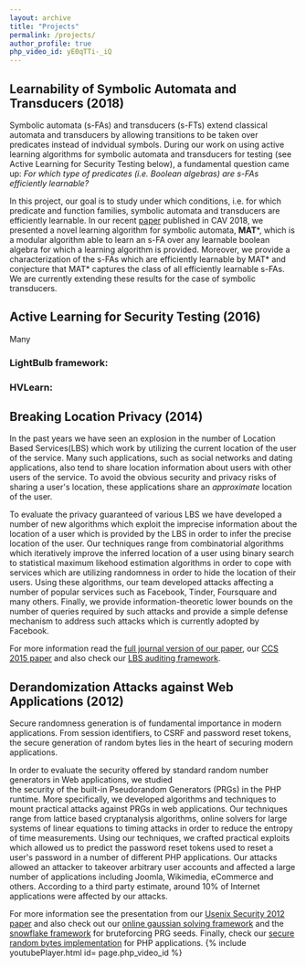 ```yaml
---
layout: archive
title: "Projects"
permalink: /projects/
author_profile: true
php_video_id: yE0qTTi-_iQ
---
```



## Learnability of Symbolic Automata and Transducers (2018)
Symbolic automata (s-FAs) and transducers (s-FTs) extend classical automata and transducers by allowing 
transitions to be taken over predicates instead of indvidual symbols.
During our work on using active learning algorithms for symbolic automata and transducers for testing
(see Active Learning for Security Testing below), a fundamental question came up: 
*For which type of predicates (i.e. Boolean algebras) are s-FAs efficiently learnable?* 

In this project, our goal is to study under which conditions, i.e. for which predicate and function families, 
symbolic automata and transducers are efficiently learnable. In our recent [paper](/files/cav2018.pdf) published in CAV 2018,
we presented a novel learning algorithm for symbolic automata, **MAT***, which is a modular algorithm able to learn 
an s-FA over any learnable boolean algebra for which a learning algorithm is provided. Moreover, we provide a characterization
of the s-FAs which are efficiently learnable by MAT* and conjecture that MAT* captures the class of all efficiently learnable s-FAs.
We are currently extending these results for the case of symbolic transducers. 





## Active Learning for Security Testing (2016)
Many 


### LightBulb framework:

### HVLearn: 




## Breaking Location Privacy (2014)
In the past years we have seen an explosion in the number of 
Location Based Services(LBS) which work by utilizing the current location
of the user of the service. Many such applications, such as social networks and dating applications,
also tend to share location information about users with other users of the service. 
To avoid the obvious security and privacy risks of sharing a user's location, these applications
share an *approximate* location of the user. 


To evaluate the privacy guaranteed of various LBS we have developed a number of new
algorithms which exploit the imprecise information about the location of a user
which is provided by the LBS in order to infer the precise location of the user.
Our techniques range from combinatorial algorithms which iteratively improve the
inferred location of a user using binary search to statistical maximum likehood
estimation algorithms in order to cope with services which are utilizing randomness 
in order to hide the location of their users.
Using these algorithms, our team developed attacks
affecting a number of popular services such as Facebook, Tinder, Foursquare and
many others.
Finally, we provide information-theoretic lower bounds 
on the number of queries required by such attacks and provide a simple defense mechanism to
address such attacks which is currently adopted by Facebook.

For more information read the [full journal version of our paper](/files/tops2017.pdf), our [CCS 2015 paper](/files/ccs2015.pdf) and also check our [LBS auditing framework](https://github.com/nettrino/LBSProximityAuditor).

## Derandomization Attacks against Web Applications (2012)
Secure randomness generation is of fundamental importance in modern applications. From session identifiers, to CSRF 
and password reset tokens, the secure generation of random bytes lies in the heart of securing modern applications.

In order to evaluate the security offered by standard random number generators in Web applications, we studied  
the security of the built-in Pseudorandom Generators (PRGs) in the PHP runtime.
More specifically, we developed algorithms and techniques to mount practical
attacks against PRGs in web applications.  Our techniques
range from lattice based cryptanalysis algorithms, online solvers for large systems of linear
equations to timing attacks in order to reduce the entropy of time measurements.
Using our techniques, we crafted practical exploits which allowed us to predict
the password reset tokens used to reset a user's password in a number of
different PHP applications.  Our attacks allowed an attacker to takeover arbitrary
user accounts and affected a large number of applications including Joomla,
Wikimedia, eCommerce and others. According to a third party estimate, around 10%
of Internet applications were affected by our attacks.

For more information see the presentation from our [Usenix Security 2012 paper](/files/usenix12.pdf) and also check out our [online gaussian solving framework](https://github.com/GeorgeArgyros/mt_derand) and the [snowflake framework](https://github.com/GeorgeArgyros/snowflake) for bruteforcing PRG seeds. Finally, check our [secure random bytes implementation](https://github.com/GeorgeArgyros/Secure-random-bytes-in-PHP) for PHP applications.
{% include youtubePlayer.html id= page.php_video_id %}
